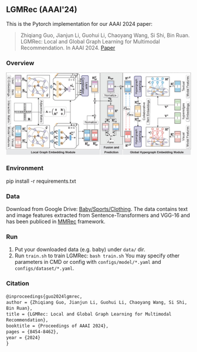 ## LGMRec (AAAI'24)

This is the Pytorch implementation for our AAAI 2024 paper:
>Zhiqiang Guo, Jianjun Li, Guohui Li, Chaoyang Wang, Si Shi, Bin Ruan. LGMRec: Local and Global Graph Learning for Multimodal Recommendation. In AAAI 2024. [Paper](https://ojs.aaai.org/index.php/AAAI/article/view/28688)

### Overview

![Overview of LGMRec](img/framework.jpg)

### Environment

pip install -r requirements.txt

### Data

Download from Google Drive: [Baby/Sports/Clothing](https://drive.google.com/drive/folders/1BxObpWApHbGx9jCQGc8z52cV3t9_NE0f?usp=sharing).
The data contains text and image features extracted from Sentence-Transformers and VGG-16 and has been publiced in [MMRec](https://github.com/enoche/MMRec) framework.

### Run

1. Put your downloaded data (e.g. baby) under `data/` dir.
2. Run `train.sh` to train LGMRec:
  `bash train.sh`
You may specify other parameters in CMD or config with `configs/model/*.yaml` and `configs/dataset/*.yaml`.

### Citation

    @inproceedings{guo2024lgmrec,
    author = {Zhiqiang Guo, Jianjun Li, Guohui Li, Chaoyang Wang, Si Shi, Bin Ruan},
    title = {LGMRec: Local and Global Graph Learning for Multimodal Recommendation},
    booktitle = {Proceedings of AAAI 2024},
    pages = {8454-8462},
    year = {2024}
    }
